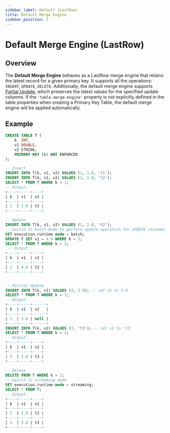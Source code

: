```yaml
---
sidebar_label: Default (LastRow)
title: Default Merge Engine
sidebar_position: 2
---
```


<!--
 Copyright (c) 2025 Alibaba Group Holding Ltd.

 Licensed under the Apache License, Version 2.0 (the "License");
 you may not use this file except in compliance with the License.
 You may obtain a copy of the License at

      http://www.apache.org/licenses/LICENSE-2.0

 Unless required by applicable law or agreed to in writing, software
 distributed under the License is distributed on an "AS IS" BASIS,
 WITHOUT WARRANTIES OR CONDITIONS OF ANY KIND, either express or implied.
 See the License for the specific language governing permissions and
 limitations under the License.
-->

# Default Merge Engine (LastRow)

## Overview

The **Default Merge Engine** behaves as a LastRow merge engine that retains the latest record for a given primary key. It supports all the operations: `INSERT`, `UPDATE`, `DELETE`.
Additionally, the default merge engine supports [Partial Update](table-design/table-types/pk-table/index.md#partial-update), which preserves the latest values for the specified update columns.
If the `'table.merge-engine'` property is not explicitly defined in the table properties when creating a Primary Key Table, the default merge engine will be applied automatically.


## Example

```sql title="Flink SQL"
CREATE TABLE T (
    k  INT,
    v1 DOUBLE,
    v2 STRING,
    PRIMARY KEY (k) NOT ENFORCED
);

-- Insert
INSERT INTO T(k, v1, v2) VALUES (1, 1.0, 't1');
INSERT INTO T(k, v1, v2) VALUES (1, 1.0, 't2');
SELECT * FROM T WHERE k = 1;
-- Output:
+----+-----+----+
| k  | v1  | v2 |
+----+-----+----+
| 1  | 1.0 | t2 |
+----+-----+----+

-- Update
INSERT INTO T(k, v1, v2) VALUES (2, 2.0, 't2');
-- Switch to batch mode to perform update operation for UPDATE statement is only supported for batch mode currently
SET execution.runtime-mode = batch;
UPDATE T SET v1 = 4.0 WHERE k = 2;
SELECT * FROM T WHERE k = 2;
 -- Output:
+----+-----+----+
| k  | v1  | v2 |
+----+-----+----+
| 2  | 4.0 | t2 |
+----+-----+----+


-- Partial Update
INSERT INTO T(k, v1) VALUES (3, 3.0); -- set v1 to 3.0
SELECT * FROM T WHERE k = 3;
-- Output:
+----+-----+------+
| k  | v1  | v2   |
+----+-----+------+
| 3  | 3.0 | null |
+----+-----+------+
INSERT INTO T(k, v2) VALUES (3, 't3'); -- set v2 to 't3'
SELECT * FROM T WHERE k = 3;
-- Output:
+----+-----+----+
| k  | v1  | v2 |
+----+-----+----+
| 3  | 3.0 | t3 |
+----+-----+----+
 
-- Delete
DELETE FROM T WHERE k = 2;
-- Switch to streaming mode
SET execution.runtime-mode = streaming;
SELECT * FROM T;
-- Output:
+----+-----+----+
| k  | v1  | v2 |
+----+-----+----+
| 1  | 1.0 | t2 |
+----+-----+----+
| 3  | 3.0 | t3 |
+----+-----+----+
```